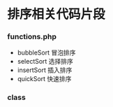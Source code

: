 # 排序相关代码片段

### functions.php
* bubbleSort 		冒泡排序
* selectSort 		选择排序
* insertSort 		插入排序
* quickSort 		快速排序


### class